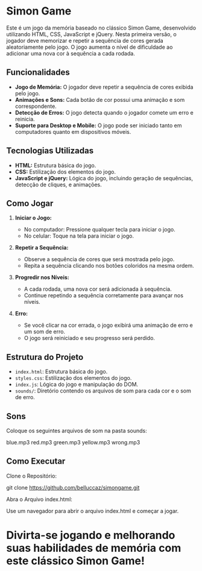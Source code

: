 # Simon Game

Este é um jogo da memória baseado no clássico Simon Game, desenvolvido utilizando HTML, CSS, JavaScript e jQuery. Nesta primeira versão, o jogador deve memorizar e repetir a sequência de cores gerada aleatoriamente pelo jogo. O jogo aumenta o nível de dificuldade ao adicionar uma nova cor à sequência a cada rodada.

## Funcionalidades

- **Jogo de Memória:** O jogador deve repetir a sequência de cores exibida pelo jogo.
- **Animações e Sons:** Cada botão de cor possui uma animação e som correspondente.
- **Detecção de Erros:** O jogo detecta quando o jogador comete um erro e reinicia.
- **Suporte para Desktop e Mobile:** O jogo pode ser iniciado tanto em computadores quanto em dispositivos móveis.

## Tecnologias Utilizadas

- **HTML:** Estrutura básica do jogo.
- **CSS:** Estilização dos elementos do jogo.
- **JavaScript e jQuery:** Lógica do jogo, incluindo geração de sequências, detecção de cliques, e animações.

## Como Jogar

1. **Iniciar o Jogo:**
   - No computador: Pressione qualquer tecla para iniciar o jogo.
   - No celular: Toque na tela para iniciar o jogo.

2. **Repetir a Sequência:**
   - Observe a sequência de cores que será mostrada pelo jogo.
   - Repita a sequência clicando nos botões coloridos na mesma ordem.

3. **Progredir nos Níveis:**
   - A cada rodada, uma nova cor será adicionada à sequência.
   - Continue repetindo a sequência corretamente para avançar nos níveis.

4. **Erro:**
   - Se você clicar na cor errada, o jogo exibirá uma animação de erro e um som de erro.
   - O jogo será reiniciado e seu progresso será perdido.

## Estrutura do Projeto

- `index.html`: Estrutura básica do jogo.
- `styles.css`: Estilização dos elementos do jogo.
- `index.js`: Lógica do jogo e manipulação do DOM.
- `sounds/`: Diretório contendo os arquivos de som para cada cor e o som de erro.

## Sons

Coloque os seguintes arquivos de som na pasta sounds:

blue.mp3
red.mp3
green.mp3
yellow.mp3
wrong.mp3

## Como Executar

Clone o Repositório:

git clone https://github.com/belluccaz/simongame.git

Abra o Arquivo index.html:

Use um navegador para abrir o arquivo index.html e começar a jogar.

# Divirta-se jogando e melhorando suas habilidades de memória com este clássico Simon Game! #
